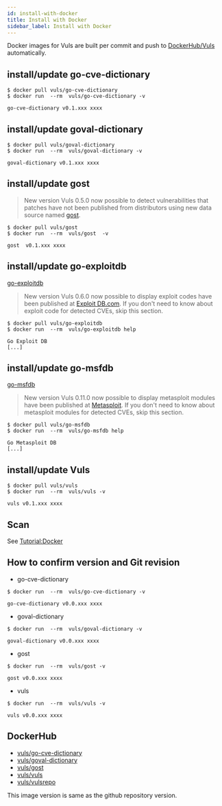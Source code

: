 ```yaml
---
id: install-with-docker
title: Install with Docker
sidebar_label: Install with Docker
---
```


Docker images for Vuls are built per commit and push to [DockerHub/Vuls](https://hub.docker.com/u/vuls/) automatically.

## install/update go-cve-dictionary

```console
$ docker pull vuls/go-cve-dictionary
$ docker run  --rm  vuls/go-cve-dictionary -v

go-cve-dictionary v0.1.xxx xxxx
```

## install/update goval-dictionary

```console
$ docker pull vuls/goval-dictionary
$ docker run  --rm  vuls/goval-dictionary -v

goval-dictionary v0.1.xxx xxxx
```

## install/update gost

> New version Vuls 0.5.0 now possible to detect vulnerabilities that patches have not been published from distributors using new data source named [gost](https://github.com/vulsio/gost).

```console
$ docker pull vuls/gost
$ docker run  --rm  vuls/gost  -v

gost  v0.1.xxx xxxx
```

## install/update go-exploitdb

[go-exploitdb](https://github.com/vulsio/go-exploitdb)
> New version Vuls 0.6.0 now possible to display exploit codes have been published at [Exploit DB.com](https://www.exploit-db.com/). If you don't need to know about exploit code for detected CVEs, skip this section.

```console
$ docker pull vuls/go-exploitdb
$ docker run  --rm  vuls/go-exploitdb help

Go Exploit DB
[...]
```

## install/update go-msfdb

[go-msfdb](https://github.com/vulsio/go-msfdb)
> New version Vuls 0.11.0 now possible to display metasploit modules have been published at [Metasploit](https://github.com/rapid7/metasploit-framework). If you don't need to know about metasploit modules for detected CVEs, skip this section.

```console
$ docker pull vuls/go-msfdb
$ docker run  --rm  vuls/go-msfdb help

Go Metasploit DB
[...]
```

## install/update Vuls

```console
$ docker pull vuls/vuls
$ docker run  --rm  vuls/vuls -v

vuls v0.1.xxx xxxx
```

## Scan

See [Tutorial:Docker](tutorial-docker.md)

## How to confirm version and Git revision

- go-cve-dictionary

```console
$ docker run  --rm  vuls/go-cve-dictionary -v

go-cve-dictionary v0.0.xxx xxxx
```

- goval-dictionary

```console
$ docker run  --rm  vuls/goval-dictionary -v

goval-dictionary v0.0.xxx xxxx
```

- gost

```console
$ docker run  --rm  vuls/gost -v

gost v0.0.xxx xxxx
```

- vuls

```console
$ docker run  --rm  vuls/vuls -v

vuls v0.0.xxx xxxx
```

## DockerHub

- [vuls/go-cve-dictionary](https://hub.docker.com/r/vuls/go-cve-dictionary/)
- [vuls/goval-dictionary](https://hub.docker.com/r/vuls/goval-dictionary/)
- [vuls/gost](https://hub.docker.com/r/vuls/gost/)
- [vuls/vuls](https://hub.docker.com/r/vuls/vuls/)
- [vuls/vulsrepo](https://hub.docker.com/r/vuls/vulsrepo/)

This image version is same as the github repository version.
